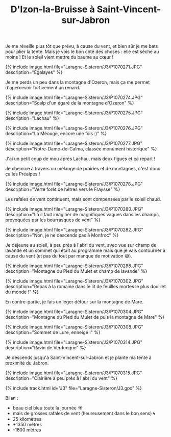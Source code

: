﻿---
title: "D'Izon-la-Bruisse à Saint-Vincent-sur-Jabron"
permalink: /Laragne-Sisteron/J3/
sidebar:
  nav: "laragne_sisteron"
enable_tracks: true
---

Je me réveille plus tôt que prévu, à cause du vent, et bien sûr je me bats pour plier la tente. Mais je vois le bon côté des choses : elle est sèche au moins ! Et le soleil vient mettre du baume au cœur !

{% include image.html file="Laragne-Sisteron/J3/P1070271.JPG" description="Egalayes" %}

Je me perds un peu dans la montagne d'Ozeron, mais ça me permet d'apercevoir furtivement un renard.

{% include image.html file="Laragne-Sisteron/J3/P1070274.JPG" description="Scalp d'un égaré de la montagne d'Ozeron" %}

{% include image.html file="Laragne-Sisteron/J3/P1070275.JPG" description="Lachau" %}

{% include image.html file="Laragne-Sisteron/J3/P1070276.JPG" description="La Méouge, encore une fois :)" %}

{% include image.html file="Laragne-Sisteron/J3/P1070277.JPG" description="Notre-Dame-de-Calma, classée monument historique" %}

J'ai un petit coup de mou après Lachau, mais deux figues et ça repart !

Je chemine à travers un mélange de prairies et de montagnes, c'est donc ça les Préalpes !

{% include image.html file="Laragne-Sisteron/J3/P1070278.JPG" description="Verte forêt de hêtres vers le Fraysse" %}

Les rafales de vent continuent, mais sont compensées par le soleil chaud.

{% include image.html file="Laragne-Sisteron/J3/P1070280.JPG" description="Là il faut imaginer de magnifiques vagues dans les champs, provoquées par les bourrasques de vent" %}

{% include image.html file="Laragne-Sisteron/J3/P1070282.JPG" description="Non, je ne descends pas à Monfroc" %}

Je déjeune au soleil, à peu près à l'abri du vent, avec vue sur champ de lavande et un sommet qui était au programme mais que je vais contourner à cause du vent (et pas du tout par manque de motivation :sweat_smile:).

{% include image.html file="Laragne-Sisteron/J3/P1070288.JPG" description="Montagne du Pied du Mulet et champ de lavande" %}

{% include image.html file="Laragne-Sisteron/J3/P1070302.JPG" description="Repas à la romaine dans le lit de feuilles mortes le plus douillet du monde !" %}

En contre-partie, je fais un léger détour sur la montagne de Mare.

{% include image.html file="Laragne-Sisteron/J3/P1070304.JPG" description="Montagne du Pied du Mulet de puis la montagne de Mare" %}

{% include image.html file="Laragne-Sisteron/J3/P1070308.JPG" description="Sommet de Lure, enneigé !" %}

{% include image.html file="Laragne-Sisteron/J3/P1070314.JPG" description="Ravin de Verduègne" %}

Je descends jusqu'à Saint-Vincent-sur-Jabron et je plante ma tente à proximité du Jabron.

{% include image.html file="Laragne-Sisteron/J3/P1070315.JPG" description="Clairière à peu près à l'abri du vent" %}

{% include track.html id="J3" file="Laragne-Sisteron/J3.gpx" %}

Bilan :
* beau ciel bleu toute la journée :sunny:
* mais de grosses rafales de vent (heureusement dans le bon sens) :cyclone:
* 25 kilomètres
* +1350 mètres
* -1600 mètres
